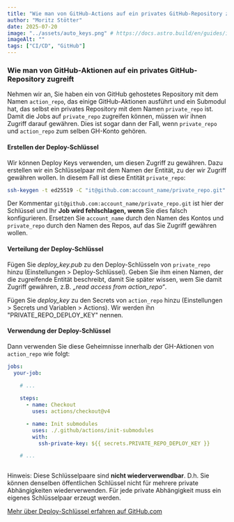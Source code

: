 ```yaml
---
title: "Wie man von GitHub-Actions auf ein privates GitHub-Repository zugreift"
author: "Moritz Stötter"
date: 2025-07-20
image: "../assets/auto_keys.png" # https://docs.astro.build/en/guides/images/#images-in-content-collections
imageAlt: ""
tags: ["CI/CD", "GitHub"]
---
```



### Wie man von GitHub-Aktionen auf ein privates GitHub-Repository zugreift

Nehmen wir an, Sie haben ein von GitHub gehostetes Repository mit dem Namen `action_repo`, das einige GitHub-Aktionen ausführt und ein Submodul hat, das selbst ein privates Repository mit dem Namen `private_repo` ist. Damit die Jobs auf `private_repo` zugreifen können, müssen wir ihnen Zugriff darauf gewähren. Dies ist sogar dann der Fall, wenn `private_repo` und `action_repo` zum selben GH-Konto gehören. 

#### Erstellen der Deploy-Schlüssel

Wir können Deploy Keys verwenden, um diesen Zugriff zu gewähren. Dazu erstellen wir ein Schlüsselpaar mit dem Namen der Entität, zu der wir Zugriff gewähren wollen. In diesem Fall ist diese Entität `private_repo`:

```bash
ssh-keygen -t ed25519 -C "it@github.com:account_name/private_repo.git" -f deploy_key -N ""
```

Der Kommentar `git@github.com:account_name/private_repo.git` ist hier der Schlüssel und Ihr **Job wird fehlschlagen, wenn** Sie dies falsch konfigurieren. Ersetzen Sie `account_name` durch den Namen des Kontos und `private_repo` durch den Namen des Repos, auf das Sie Zugriff gewähren wollen.

#### Verteilung der Deploy-Schlüssel

Fügen Sie *deploy_key.pub* zu den Deploy-Schlüsseln von `private_repo` hinzu (Einstellungen > Deploy-Schlüssel). Geben Sie ihm einen Namen, der die zugreifende Entität beschreibt, damit Sie später wissen, wem Sie damit Zugriff gewähren, z.B. *„read access from action_repo“*.

Fügen Sie *deploy_key* zu den Secrets von `action_repo` hinzu (Einstellungen > Secrets und Variablen > Actions). Wir werden ihn "PRIVATE_REPO_DEPLOY_KEY" nennen.

#### Verwendung der Deploy-Schlüssel

Dann verwenden Sie diese Geheimnisse innerhalb der GH-Aktionen von `action_repo` wie folgt:

```yaml
jobs:
  your-job:
    
    # ...

    steps:
      - name: Checkout
        uses: actions/checkout@v4

      - name: Init submodules
        uses: ./.github/actions/init-submodules
        with:
          ssh-private-key: ${{ secrets.PRIVATE_REPO_DEPLOY_KEY }}

    # ...
 
```

Hinweis: Diese Schlüsselpaare sind **nicht wiederverwendbar**. D.h. Sie können denselben öffentlichen Schlüssel nicht für mehrere private Abhängigkeiten wiederverwenden. Für jede private Abhängigkeit muss ein eigenes Schlüsselpaar erzeugt werden.

[Mehr über Deploy-Schlüssel erfahren auf GitHub.com](https://docs.github.com/en/authentication/connecting-to-github-with-ssh/managing-deploy-keys)